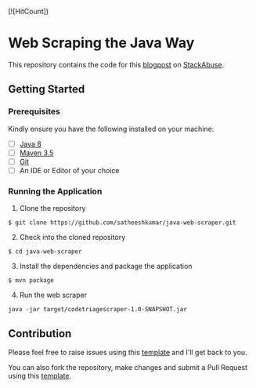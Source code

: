 [![HitCount])

# Web Scraping the Java Way

This repository contains the code for this [blogpost](https://stackabuse.com/web-scraping-the-java-way/) on [StackAbuse](https://stackabuse.com/).

## Getting Started

### Prerequisites

Kindly ensure you have the following installed on your machine:

- [ ] [Java 8](https://www.java.com/en/download/help/download_options.xml)
- [ ] [Maven 3.5](https://maven.apache.org/install.html)
- [ ] [Git]()
- [ ] An IDE or Editor of your choice

### Running the Application

1. Clone the repository
```
$ git clone https://github.com/satheeshkumar/java-web-scraper.git
```

2. Check into the cloned repository
```
$ cd java-web-scraper
```

3. Install the dependencies and package the application
```
$ mvn package
```

4. Run the web scraper
```
java -jar target/codetriagescraper-1.0-SNAPSHOT.jar
```

## Contribution

Please feel free to raise issues using this [template](./.github/ISSUE_TEMPLATE.md) and I'll get back to you.

You can also fork the repository, make changes and submit a Pull Request using this [template](./.github/PULL_REQUEST_TEMPLATE.md).

